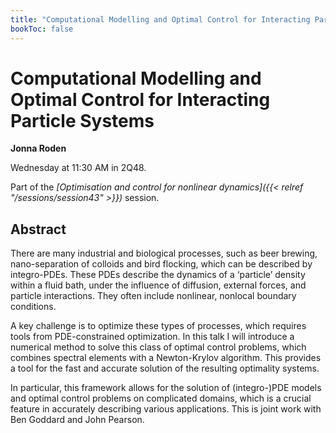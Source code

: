 ```yaml
---
title: "Computational Modelling and Optimal Control for Interacting Particle Systems"
bookToc: false
---
```


# Computational Modelling and Optimal Control for Interacting Particle Systems

**Jonna Roden**

Wednesday at 11:30 AM in 2Q48.

Part of the *[Optimisation and control for nonlinear dynamics]({{< relref "/sessions/session43" >}})* session.

## Abstract

There are many industrial and biological processes, such as beer brewing, nano-separation of colloids and bird flocking, which can be described by integro-PDEs. These PDEs describe the dynamics of a ‘particle’ density within a fluid bath, under the influence of diffusion, external forces, and particle interactions. They often include nonlinear, nonlocal boundary conditions. 

A key challenge is to optimize these types of processes, which requires tools from PDE-constrained optimization. In this talk I will introduce a numerical method to solve this class of optimal control problems, which combines spectral elements with a Newton-Krylov algorithm. This provides a tool for the fast and accurate solution of the resulting optimality systems. 

In particular, this framework allows for the solution of (integro-)PDE models and optimal control problems on complicated domains, which is a crucial feature in accurately describing various applications. This is joint work with Ben Goddard and John Pearson.


